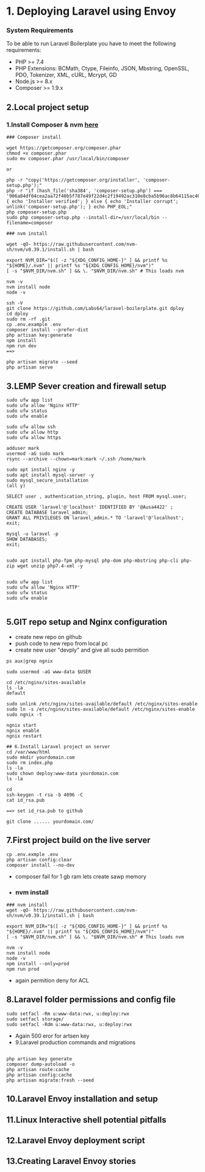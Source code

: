 
# 1. Deploying Laravel using Envoy


### System Requirements
To be able to run Laravel Boilerplate you have to meet the following requirements:
- PHP >= 7.4
- PHP Extensions: BCMath, Ctype, Fileinfo, JSON, Mbstring, OpenSSL, PDO, Tokenizer, XML, cURL, Mcrypt, GD
- Node.js >= 8.x
- Composer >= 1.9.x



## 2.Local project setup
### 1.Install Composer & nvm  [here](https://getcomposer.org/doc/00-intro.md#installation-linux-unix-osx)

```
### Composer install

wget https://getcomposer.org/composer.phar
chmod +x composer.phar
sudo mv composer.phar /usr/local/bin/composer

or

php -r "copy('https://getcomposer.org/installer', 'composer-setup.php');"
php -r "if (hash_file('sha384', 'composer-setup.php') === '906a84df04cea2aa72f40b5f787e49f22d4c2f19492ac310e8cba5b96ac8b64115ac402c8cd292b8a03482574915d1a8') { echo 'Installer verified'; } else { echo 'Installer corrupt'; unlink('composer-setup.php'); } echo PHP_EOL;"
php composer-setup.php
sudo php composer-setup.php --install-dir=/usr/local/bin --filename=composer

```


```
### nvm install

wget -qO- https://raw.githubusercontent.com/nvm-sh/nvm/v0.39.1/install.sh | bash

export NVM_DIR="$([ -z "${XDG_CONFIG_HOME-}" ] && printf %s "${HOME}/.nvm" || printf %s "${XDG_CONFIG_HOME}/nvm")"
[ -s "$NVM_DIR/nvm.sh" ] && \. "$NVM_DIR/nvm.sh" # This loads nvm

nvm -v
nvm install node 
node -v
```

```
ssh -V
git clone https://github.com/Labs64/laravel-boilerplate.git dploy
cd dploy
sudo rm -rf .git
cp .env.example .env
composer install --prefer-dist
php artisan key:generate
npm install
npm run dev
==> 

php artisan migrate --seed
php artisan serve

```
## 3.LEMP Sever creation and firewall setup

```
sudo ufw app list
sudo ufw allow 'Nginx HTTP'
sudo ufw status
sudo ufw enable

sudo ufw allow ssh
sudo ufw allow http
sudo ufw allow https

adduser mark
usermod -aG sudo mark
rsync --archive --chown=mark:mark ~/.ssh /home/mark

sudo apt install nginx -y
sudo apt install mysql-server -y
sudo mysql_secure_installation
(all y)

SELECT user , authentication_string, plugin, host FROM mysql.user;

CREATE USER 'laravel'@'localhost' IDENTIFIED BY '@Ausa4422' ;
CREATE DATABASE laravel_admin;
GRANT ALL PRIVILEGES ON laravel_admin.* TO 'laravel'@'localhost';
exit;

mysql -u laravel -p
SHOW DATABASES;
exit;


sudo apt install php-fpm php-mysql php-dom php-mbstring php-cli php-zip wget unzip php7.4-xml -y


sudo ufw app list
sudo ufw allow 'Nginx HTTP'
sudo ufw status
sudo ufw enable


```
## 5.GIT repo setup and Nginx configuration

- create new repo on github
- push code to new repo from local pc
- create new user "devply" and give all sudo permition 

```
ps aux|grep ngnix

sudo usermod -aG www-data $USER

cd /etc/nginx/sites-available
ls -la
default

sudo unlink /etc/nginx/sites-available/default /etc/nginx/sites-enable
sudo ln -s /etc/nginx/sites-available/default /etc/nginx/sites-enable
sudo ngnix -t

ngnix start
ngnix enable
ngnix restart

```

```
## 6.Install Laravel project on server
cd /var/www/html
sudo mkdir yourdomain.com
sudo rm index.php
ls -la
sudo chown deploy:www-data yourdomain.com
ls -la

cd
ssh-keygen -t rsa -b 4096 -C 
cat id_rsa.pub 

==> set id_rsa.pub to github

git clone ...... yourdomain.com/

```

## 7.First project build on the live server


```
cp .env.exmple .env
php artisan config:clear 
composer install --no-dev

```
- composer fail for 1 gb ram lets create sawp memory
- ### nvm install


```
### nvm install
wget -qO- https://raw.githubusercontent.com/nvm-sh/nvm/v0.39.1/install.sh | bash

export NVM_DIR="$([ -z "${XDG_CONFIG_HOME-}" ] && printf %s "${HOME}/.nvm" || printf %s "${XDG_CONFIG_HOME}/nvm")"
[ -s "$NVM_DIR/nvm.sh" ] && \. "$NVM_DIR/nvm.sh" # This loads nvm

nvm -v
nvm install node 
node -v
npm install --only=prod
npm run prod
```
- again permition deny for ACL
 
## 8.Laravel folder permissions and config file
```
sudo setfacl -Rm u:www-data:rwx, u:deploy:rwx
sudo setfacl storage/
sudo setfacl -Rdm u:www-data:rwx, u:deploy:rwx
```
- Again 500 eror for artsen key
- 9.Laravel production commands and migrations
```
 
php artisan key generate
composer dump-autoload -o
php artisan route:cache
php artisan config:cache
php artisan migrate:fresh --seed
```

## 10.Laravel Envoy installation and setup 
## 11.Linux Interactive shell potential pitfalls
## 12.Laravel Envoy deployment script
## 13.Creating Laravel Envoy stories






